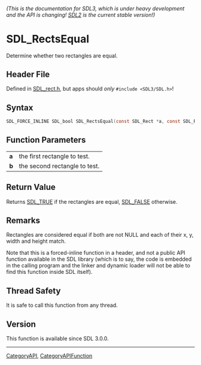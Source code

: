 ###### (This is the documentation for SDL3, which is under heavy development and the API is changing! [SDL2](https://wiki.libsdl.org/SDL2/) is the current stable version!)
# SDL_RectsEqual

Determine whether two rectangles are equal.

## Header File

Defined in [SDL_rect.h](https://github.com/libsdl-org/SDL/blob/main/include/SDL3/SDL_rect.h), but apps should _only_ `#include <SDL3/SDL.h>`!

## Syntax

```c
SDL_FORCE_INLINE SDL_bool SDL_RectsEqual(const SDL_Rect *a, const SDL_Rect *b);
```

## Function Parameters

|           |                               |
| --------- | ----------------------------- |
| **a**     | the first rectangle to test.  |
| **b**     | the second rectangle to test. |

## Return Value

Returns [SDL_TRUE](SDL_TRUE) if the rectangles are equal,
[SDL_FALSE](SDL_FALSE) otherwise.

## Remarks

Rectangles are considered equal if both are not NULL and each of their x,
y, width and height match.

Note that this is a forced-inline function in a header, and not a public
API function available in the SDL library (which is to say, the code is
embedded in the calling program and the linker and dynamic loader will not
be able to find this function inside SDL itself).

## Thread Safety

It is safe to call this function from any thread.

## Version

This function is available since SDL 3.0.0.

----
[CategoryAPI](CategoryAPI), [CategoryAPIFunction](CategoryAPIFunction)

